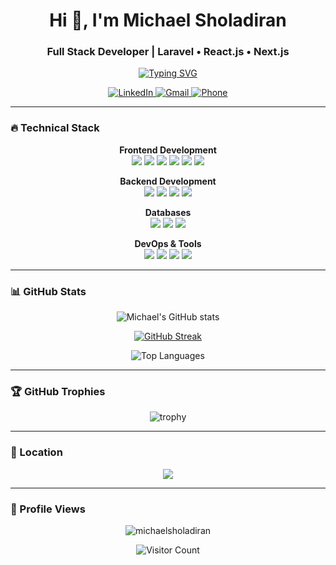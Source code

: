<h1 align="center">Hi 👋, I'm Michael Sholadiran</h1>
<h3 align="center">Full Stack Developer | Laravel • React.js • Next.js</h3>

<p align="center">
  <a href="https://michaelsholadiran.github.io/" target="_blank">
    <img src="https://readme-typing-svg.herokuapp.com?font=Fira+Code&pause=1000&color=22D3EE&center=true&vCenter=true&width=435&lines=Building+Scalable+Web+Applications;Clean+Architecture+Enthusiast;Performance+Optimization;Detail-Oriented+Developer" alt="Typing SVG" />
  </a>
</p>

<p align="center">
  <a href="https://www.linkedin.com/in/michaelsholadiran" target="_blank">
    <img src="https://img.shields.io/badge/LinkedIn-0077B5?style=for-the-badge&logo=linkedin&logoColor=white" alt="LinkedIn"/>
  </a>
  <a href="mailto:sholadiranmichael@gmail.com">
    <img src="https://img.shields.io/badge/Gmail-D14836?style=for-the-badge&logo=gmail&logoColor=white" alt="Gmail"/>
  </a>
  <a href="tel:08071810339">
    <img src="https://img.shields.io/badge/Phone-25D366?style=for-the-badge&logo=whatsapp&logoColor=white" alt="Phone"/>
  </a>
</p>

---

### 🔥 Technical Stack

<div align="center">

**Frontend Development**  
<img src="https://img.shields.io/badge/React-20232A?style=for-the-badge&logo=react&logoColor=61DAFB" />
<img src="https://img.shields.io/badge/Next.js-000000?style=for-the-badge&logo=nextdotjs&logoColor=white" />
<img src="https://img.shields.io/badge/Redux-593D88?style=for-the-badge&logo=redux&logoColor=white" />
<img src="https://img.shields.io/badge/React_Query-FF4154?style=for-the-badge&logo=reactquery&logoColor=white" />
<img src="https://img.shields.io/badge/TypeScript-007ACC?style=for-the-badge&logo=typescript&logoColor=white" />
<img src="https://img.shields.io/badge/Tailwind_CSS-38B2AC?style=for-the-badge&logo=tailwind-css&logoColor=white" />

**Backend Development**  
<img src="https://img.shields.io/badge/Laravel-FF2D20?style=for-the-badge&logo=laravel&logoColor=white" />
<img src="https://img.shields.io/badge/PHP-777BB4?style=for-the-badge&logo=php&logoColor=white" />
<img src="https://img.shields.io/badge/Node.js-339933?style=for-the-badge&logo=nodedotjs&logoColor=white" />
<img src="https://img.shields.io/badge/Express.js-000000?style=for-the-badge&logo=express&logoColor=white" />

**Databases**  
<img src="https://img.shields.io/badge/MySQL-005C84?style=for-the-badge&logo=mysql&logoColor=white" />
<img src="https://img.shields.io/badge/PostgreSQL-316192?style=for-the-badge&logo=postgresql&logoColor=white" />
<img src="https://img.shields.io/badge/MongoDB-4EA94B?style=for-the-badge&logo=mongodb&logoColor=white" />

**DevOps & Tools**  
<img src="https://img.shields.io/badge/Git-F05032?style=for-the-badge&logo=git&logoColor=white" />
<img src="https://img.shields.io/badge/Docker-2CA5E0?style=for-the-badge&logo=docker&logoColor=white" />
<img src="https://img.shields.io/badge/Vercel-000000?style=for-the-badge&logo=vercel&logoColor=white" />
<img src="https://img.shields.io/badge/Postman-FF6C37?style=for-the-badge&logo=Postman&logoColor=white" />

</div>

---

### 📊 GitHub Stats

<div align="center">
  
![Michael's GitHub stats](https://github-readme-stats.vercel.app/api?username=michaelsholadiran&show_icons=true&theme=radical)

[![GitHub Streak](https://streak-stats.demolab.com?user=michaelsholadiran&theme=radical)](https://git.io/streak-stats)

![Top Languages](https://github-readme-stats.vercel.app/api/top-langs/?username=michaelsholadiran&layout=compact&theme=radical)

</div>

---

### 🏆 GitHub Trophies

<div align="center">

![trophy](https://github-profile-trophy.vercel.app/?username=michaelsholadiran&theme=radical&row=2&column=3&margin-w=15&margin-h=15)

</div>

---

### 📍 Location
<p align="center">
  <img src="https://img.shields.io/badge/Lagos-Nigeria-052D3F?style=flat-square" />
</p>

---

### 👀 Profile Views
<p align="center">
  <img src="https://komarev.com/ghpvc/?username=michaelsholadiran&label=Profile%20views&color=0e75b6&style=flat" alt="michaelsholadiran" /> 
</p>

<p align="center">
  <img src="https://visitcount.itsvg.in/api?id=michaelsholadiran&icon=5&color=1" alt="Visitor Count" />
</p>
